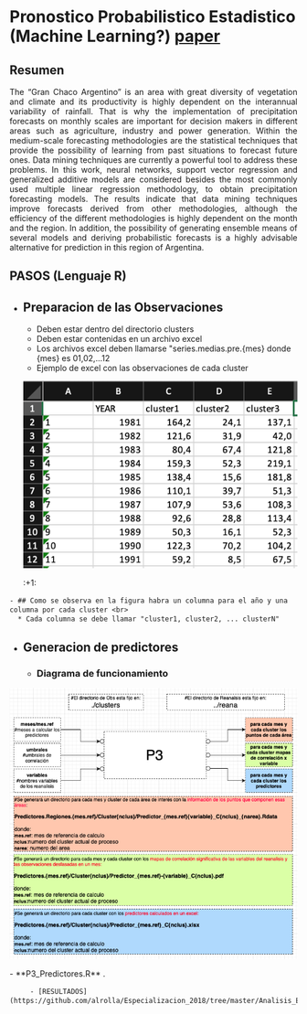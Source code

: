 # Pronostico Probabilistico Estadistico (Machine Learning?) [paper](https://www.dropbox.com/s/akhc6kb6493c1rd/TAAC-D-21-00248.pdf?dl=0)
## Resumen
<p align="justify" >
The “Gran Chaco Argentino” is an area with great diversity of vegetation and climate and its productivity is highly dependent on the interannual variability of rainfall. That is why the implementation of precipitation forecasts on monthly scales are important for decision makers in different areas such as agriculture, industry and power generation. Within the medium-scale forecasting methodologies are the statistical techniques that provide the possibility of learning from past situations to forecast future ones. Data mining techniques are currently a powerful tool to address these problems. In this work, neural networks, support vector regression and generalized additive models are considered besides the most commonly used multiple linear regression methodology, to obtain precipitation forecasting models. The results indicate that data mining techniques improve forecasts derived from other methodologies, although the efficiency of the different methodologies is highly dependent on the month and the region. In addition, the possibility of generating ensemble means of several models and deriving probabilistic forecasts is a highly advisable alternative for prediction in this region of Argentina.
</p>

## PASOS (Lenguaje R)
   - ## Preparacion de las Observaciones
      * Deben estar dentro del directorio clusters 
      * Deben estar contenidas en un archivo excel 
      * Los archivos excel deben llamarse "series.medias.pre.{mes} donde {mes} es 01,02,...12  
      * Ejemplo de excel con las observaciones de cada cluster
      <p align="center">
        <img src="./img/Observaciones.png" width="500"/>
      </p>
      :+1:
    - ## Como se observa en la figura habra un columna para el año y una columna por cada cluster <br>
      * Cada columna se debe llamar "cluster1, cluster2, ... clusterN"
      
   - ## Generacion de predictores
      - ### Diagrama de funcionamiento
<p align="center">
  <img src="./img/P3.png" width="800"/>
</p>
      - **P3_Predictores.R** .  
     
         - [RESULTADOS](https://github.com/alrolla/Especializacion_2018/tree/master/Analisis_Exploratorio)
